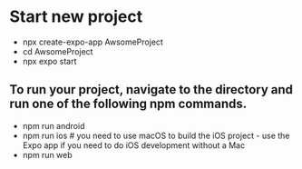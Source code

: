 # Start new project

- npx create-expo-app AwsomeProject
- cd AwsomeProject
- npx expo start


## To run your project, navigate to the directory and run one of the following npm commands.

- npm run android
- npm run ios # you need to use macOS to build the iOS project - use the Expo app if you need to do iOS development without a Mac
- npm run web


